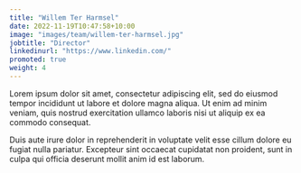 ```yaml
---
title: "Willem Ter Harmsel"
date: 2022-11-19T10:47:58+10:00
image: "images/team/willem-ter-harmsel.jpg"
jobtitle: "Director"
linkedinurl: "https://www.linkedin.com/"
promoted: true
weight: 4
---
```


Lorem ipsum dolor sit amet, consectetur adipiscing elit, sed do eiusmod tempor incididunt ut labore et dolore magna aliqua. Ut enim ad minim veniam, quis nostrud exercitation ullamco laboris nisi ut aliquip ex ea commodo consequat.

Duis aute irure dolor in reprehenderit in voluptate velit esse cillum dolore eu fugiat nulla pariatur. Excepteur sint occaecat cupidatat non proident, sunt in culpa qui officia deserunt mollit anim id est laborum.
